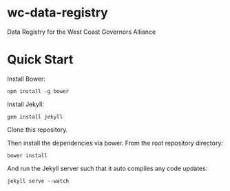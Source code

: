 wc-data-registry
================

Data Registry for the West Coast Governors Alliance

Quick Start
===========
Install Bower:

    npm install -g bower

Install Jekyll:

    gem install jekyll
    
Clone this repository. 

Then install the dependencies via bower. From the root repository directory:

    bower install
    
And run the Jekyll server such that it auto compiles any code updates:

    jekyll serve --watch
